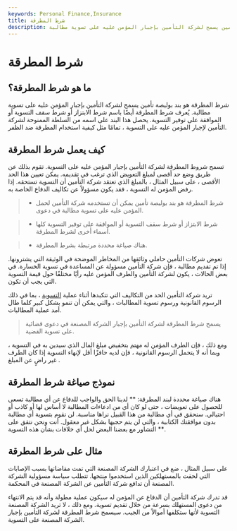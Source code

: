 ```yaml
---
keywords: Personal Finance,Insurance
title: شرط المطرقة
description: شرط المطرقة هو بند بوليصة تأمين يسمح لشركة التأمين بإجبار المؤمن عليه على تسوية مطالبة.
---
```


# شرط المطرقة
## ما هو شرط المطرقة؟

شرط المطرقة هو بند بوليصة تأمين يسمح لشركة التأمين بإجبار المؤمن عليه على تسوية مطالبة. يُعرف شرط المطرقة أيضًا باسم شرط الابتزاز أو شرط سقف التسوية أو الموافقة على توفير التسوية. يحصل هذا البند على اسمه من السلطة الممنوحة لشركة التأمين لإجبار المؤمن عليه على التسوية ، تمامًا مثل كيفية استخدام المطرقة ضد الظفر.

## كيف يعمل شرط المطرقة

تسمح شروط المطرقة لشركة التأمين بإجبار المؤمن عليه على التسوية. تقوم بذلك عن طريق وضع حد أقصى لمبلغ التعويض الذي ترغب في تقديمه. يمكن تعيين هذا الحد الأقصى ، على سبيل المثال ، بالمبلغ الذي تعتقد شركة التأمين أن التسوية تستحقه. إذا رفض المؤمن له التسوية ، فقد يكون مسؤولاً عن تكاليف الدفاع الخاصة به.

> - شرط المطرقة هو بند بوليصة تأمين يمكن أن تستخدمه شركة التأمين لحمل المؤمن عليه على تسوية مطالبة في دعوى.

> - شرط الابتزاز أو شرط سقف التسوية أو الموافقة على توفير التسوية كلها أسماء أخرى لشرط المطرقة.

> - هناك صياغة محددة مرتبطة بشرط المطرقة.

>

>

تعوض شركات التأمين حاملي وثائقها من المخاطر الموضحة في الوثيقة التي يشترونها. إذا تم تقديم مطالبة ، فإن شركة التأمين مسؤولة عن المساعدة في تسوية الخسارة. في بعض الحالات ، يكون لشركة التأمين والطرف المؤمن عليه رأيًا مختلفًا حول قيمة التسوية التي يجب أن تكون.

تريد شركة التأمين الحد من التكاليف التي تتكبدها أثناء عملية [التسوية](/settlement_period) ، بما في ذلك الرسوم القانونية ورسوم تسوية المطالبات ، والتي يمكن أن تنمو بشكل كبير كلما طال أمد عملية المطالبات.

> يسمح شرط المطرقة لشركة التأمين بإجبار الشركة المصنعة في دعوى قضائية على تسوية القضية.

>

ومع ذلك ، فإن الطرف المؤمن له مهتم بتخفيض مبلغ المال الذي سيدين به في التسوية ، وبما أنه لا يتحمل الرسوم القانونية ، فإن لديه حافزًا أقل لإنهاء التسوية إذا كان الطرف غير راضٍ عن المبلغ .

## نموذج صياغة شرط المطرقة

هناك صياغة محددة لبند المطرقة: ** لدينا الحق والواجب للدفاع عن أي مطالبة تسعى للحصول على تعويضات ، حتى لو كان أي من ادعاءات المطالبة لا أساس لها أو كاذب أو احتيالي. سنحقق في أي مطالبة من هذا القبيل نراها مناسبة. لن نقوم بتسوية أي مطالبة بدون موافقتك الكتابية ، والتي لن يتم حجبها بشكل غير معقول. أنت ونحن نتفق على التشاور مع بعضنا البعض لحل أي خلافات بشأن هذه التسوية **.

## مثال على شرط المطرقة

على سبيل المثال ، ضع في اعتبارك الشركة المصنعة التي تمت مقاضاتها بسبب الإصابات التي لحقت بالمستهلكين الذين استخدموا منتجها. تتطلب سياسة مسؤولية الشركة المصنعة أن تدافع شركة التأمين عن الشركة المصنعة في المحكمة.

قد تدرك شركة التأمين أن الدفاع عن المؤمن له سيكون عملية مطولة وأنه قد يتم الانتهاء من دعوى المستهلك بسرعة من خلال تقديم تسوية. ومع ذلك ، لا تريد الشركة المصنعة التسوية لأنها ستكلفها أموالاً من الجيب. سيسمح شرط المطرقة لشركة التأمين بإجبار الشركة المصنعة على التسوية.

